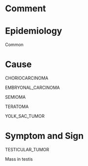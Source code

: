 # Comment

# Epidemiology

Common

# Cause

CHORIOCARCINOMA

EMBRYONAL_CARCINOMA

SEMIOMA

TERATOMA

YOLK_SAC_TUMOR

# Symptom and Sign

TESTICULAR_TUMOR

Mass in testis
